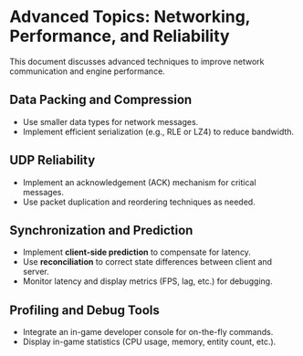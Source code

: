 # Advanced Topics: Networking, Performance, and Reliability

This document discusses advanced techniques to improve network communication and engine performance.

## Data Packing and Compression

- Use smaller data types for network messages.
- Implement efficient serialization (e.g., RLE or LZ4) to reduce bandwidth.

## UDP Reliability

- Implement an acknowledgement (ACK) mechanism for critical messages.
- Use packet duplication and reordering techniques as needed.

## Synchronization and Prediction

- Implement **client-side prediction** to compensate for latency.
- Use **reconciliation** to correct state differences between client and server.
- Monitor latency and display metrics (FPS, lag, etc.) for debugging.

## Profiling and Debug Tools

- Integrate an in-game developer console for on-the-fly commands.
- Display in-game statistics (CPU usage, memory, entity count, etc.).
